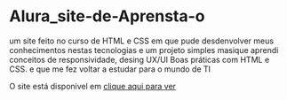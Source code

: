 # Alura_site-de-Aprensta-o
um site feito no curso de HTML e CSS em que pude desdenvolver meus conhecimentos nestas tecnologias
e um projeto simples masique aprendi conceitos de responsividade, desing UX/UI 
Boas práticas com HTML e CSS.
e que me fez voltar a estudar para o mundo de TI

 O site está disponivel em
[clique aqui para ver](linkhttps://elfraim.github.io/Alura_site-de-Aprensta-o/index.html)
